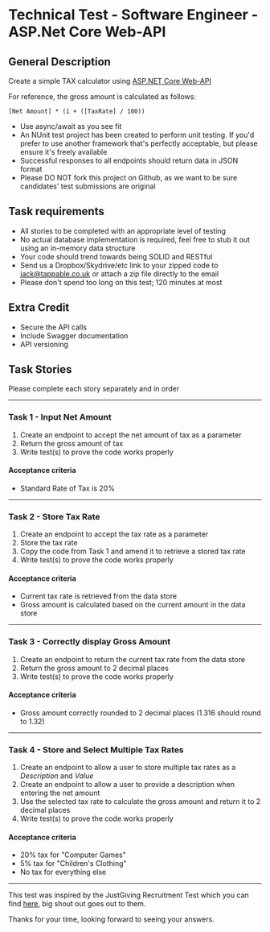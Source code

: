 # Technical Test - Software Engineer - ASP.Net Core Web-API

## General Description

Create a simple TAX calculator using [ASP.NET Core Web-API](https://docs.microsoft.com/en-us/aspnet/core/web-api)

For reference, the gross amount is calculated as follows:

`[Net Amount] * (1 + ([TaxRate] / 100))`

- Use async/await as you see fit
- An NUnit test project has been created to perform unit testing. If you'd prefer to use another framework that's perfectly acceptable, but please ensure it's freely available
- Successful responses to all endpoints should return data in JSON format
- Please DO NOT fork this project on Github, as we want to be sure candidates' test submissions are original

## Task requirements

- All stories to be completed with an appropriate level of testing
- No actual database implementation is required, feel free to stub it out using an in-memory data structure
- Your code should trend towards being SOLID and RESTful
- Send us a Dropbox/Skydrive/etc link to your zipped code to jack@tappable.co.uk or attach a zip file directly to the email
- Please don't spend too long on this test; 120 minutes at most

## Extra Credit

- Secure the API calls
- Include Swagger documentation
- API versioning

## Task Stories

Please complete each story separately and in order

---

### Task 1 - Input Net Amount

1. Create an endpoint to accept the net amount of tax as a parameter
2. Return the gross amount of tax
3. Write test(s) to prove the code works properly

#### Acceptance criteria

- Standard Rate of Tax is 20%

---

### Task 2 - Store Tax Rate

1. Create an endpoint to accept the tax rate as a parameter
2. Store the tax rate
3. Copy the code from Task 1 and amend it to retrieve a stored tax rate
4. Write test(s) to prove the code works properly

#### Acceptance criteria

- Current tax rate is retrieved from the data store
- Gross amount is calculated based on the current amount in the data store

---

### Task 3 - Correctly display Gross Amount

1. Create an endpoint to return the current tax rate from the data store
2. Return the gross amount to 2 decimal places
3. Write test(s) to prove the code works properly

#### Acceptance criteria

- Gross amount correctly rounded to 2 decimal places (1.316 should round to 1.32)

---

### Task 4 - Store and Select Multiple Tax Rates

1. Create an endpoint to allow a user to store multiple tax rates as a *Description* and *Value*
2. Create an endpoint to allow a user to provide a description when entering the net amount
3. Use the selected tax rate to calculate the gross amount and return it to 2 decimal places
4. Write test(s) to prove the code works properly

#### Acceptance criteria

- 20% tax for "Computer Games"
- 5% tax for "Children's Clothing"
- No tax for everything else

---

This test was inspired by the JustGiving Recruitment Test which you can find [here](https://github.com/JustGiving/Recruitment-Test), big shout out goes out to them.

Thanks for your time, looking forward to seeing your answers.
